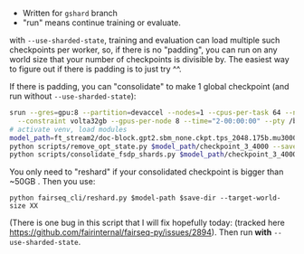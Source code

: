 - Written for `gshard` branch
- "run" means continue training or evaluate.

with `--use-sharded-state`, training and evaluation can load multiple such checkpoints per worker, so, if there is no "padding", you can run on any world size that your number of checkpoints is divisible by.
The easiest way to figure out if there is padding is to just try ^^.



If there is padding, you can "consolidate" to make 1 global checkpoint (and run without `--use-sharded-state`):

```bash
srun --gres=gpu:8 --partition=devaccel --nodes=1 --cpus-per-task 64 --ntasks-per-node 1 \
  --constraint volta32gb --gpus-per-node 8 --time="2-00:00:00" --pty /bin/zsh -l
# activate venv, load modules
model_path=ft_stream2/doc-block.gpt2.sbm_none.ckpt.tps_2048.175b.mu30000.bsz1.uf1.dr0.1.atdr0.1.actdr0.0.fp16adam.lr1e-05.ngpu512
python scripts/remove_opt_state.py $model_path/checkpoint_3_4000 --save-prefix checkpoint_3_4000_eval --nproc 16
python scripts/consolidate_fsdp_shards.py $model_path/checkpoint_3_4000_eval --new_arch_name transformer_lm_gpt
```

You only need to "reshard" if your consolidated checkpoint is bigger than ~50GB . Then you use:

```
python fairseq_cli/reshard.py $model-path $save-dir --target-world-size XX
```

(There is one bug in this script that I will fix hopefully today: (tracked here https://github.com/fairinternal/fairseq-py/issues/2894).
Then run **with** `--use-sharded-state`.

